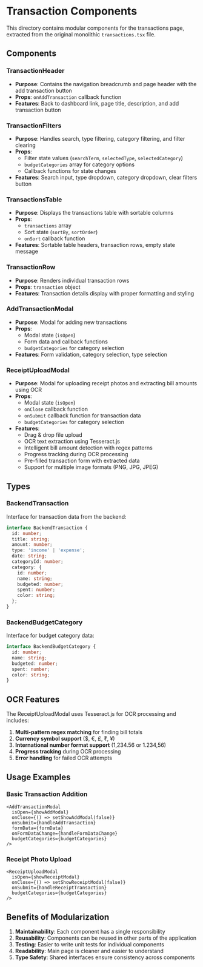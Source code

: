 # Transaction Components

This directory contains modular components for the transactions page, extracted from the original monolithic `transactions.tsx` file.

## Components

### TransactionHeader
- **Purpose**: Contains the navigation breadcrumb and page header with the add transaction button
- **Props**: `onAddTransaction` callback function
- **Features**: Back to dashboard link, page title, description, and add transaction button

### TransactionFilters
- **Purpose**: Handles search, type filtering, category filtering, and filter clearing
- **Props**: 
  - Filter state values (`searchTerm`, `selectedType`, `selectedCategory`)
  - `budgetCategories` array for category options
  - Callback functions for state changes
- **Features**: Search input, type dropdown, category dropdown, clear filters button

### TransactionsTable
- **Purpose**: Displays the transactions table with sortable columns
- **Props**:
  - `transactions` array
  - Sort state (`sortBy`, `sortOrder`)
  - `onSort` callback function
- **Features**: Sortable table headers, transaction rows, empty state message

### TransactionRow
- **Purpose**: Renders individual transaction rows
- **Props**: `transaction` object
- **Features**: Transaction details display with proper formatting and styling

### AddTransactionModal
- **Purpose**: Modal for adding new transactions
- **Props**:
  - Modal state (`isOpen`)
  - Form data and callback functions
  - `budgetCategories` for category selection
- **Features**: Form validation, category selection, type selection

### ReceiptUploadModal
- **Purpose**: Modal for uploading receipt photos and extracting bill amounts using OCR
- **Props**:
  - Modal state (`isOpen`)
  - `onClose` callback function
  - `onSubmit` callback function for transaction data
  - `budgetCategories` for category selection
- **Features**: 
  - Drag & drop file upload
  - OCR text extraction using Tesseract.js
  - Intelligent bill amount detection with regex patterns
  - Progress tracking during OCR processing
  - Pre-filled transaction form with extracted data
  - Support for multiple image formats (PNG, JPG, JPEG)

## Types

### BackendTransaction
Interface for transaction data from the backend:
```typescript
interface BackendTransaction {
  id: number;
  title: string;
  amount: number;
  type: 'income' | 'expense';
  date: string;
  categoryId: number;
  category: {
    id: number;
    name: string;
    budgeted: number;
    spent: number;
    color: string;
  };
}
```

### BackendBudgetCategory
Interface for budget category data:
```typescript
interface BackendBudgetCategory {
  id: number;
  name: string;
  budgeted: number;
  spent: number;
  color: string;
}
```

## OCR Features

The ReceiptUploadModal uses Tesseract.js for OCR processing and includes:

1. **Multi-pattern regex matching** for finding bill totals
2. **Currency symbol support** ($, €, £, ₹, ¥)
3. **International number format support** (1,234.56 or 1.234,56)
4. **Progress tracking** during OCR processing
5. **Error handling** for failed OCR attempts

## Usage Examples

### Basic Transaction Addition
```tsx
<AddTransactionModal
  isOpen={showAddModal}
  onClose={() => setShowAddModal(false)}
  onSubmit={handleAddTransaction}
  formData={formData}
  onFormDataChange={handleFormDataChange}
  budgetCategories={budgetCategories}
/>
```

### Receipt Photo Upload
```tsx
<ReceiptUploadModal
  isOpen={showReceiptModal}
  onClose={() => setShowReceiptModal(false)}
  onSubmit={handleReceiptTransaction}
  budgetCategories={budgetCategories}
/>
```

## Benefits of Modularization

1. **Maintainability**: Each component has a single responsibility
2. **Reusability**: Components can be reused in other parts of the application
3. **Testing**: Easier to write unit tests for individual components
4. **Readability**: Main page is cleaner and easier to understand
5. **Type Safety**: Shared interfaces ensure consistency across components
